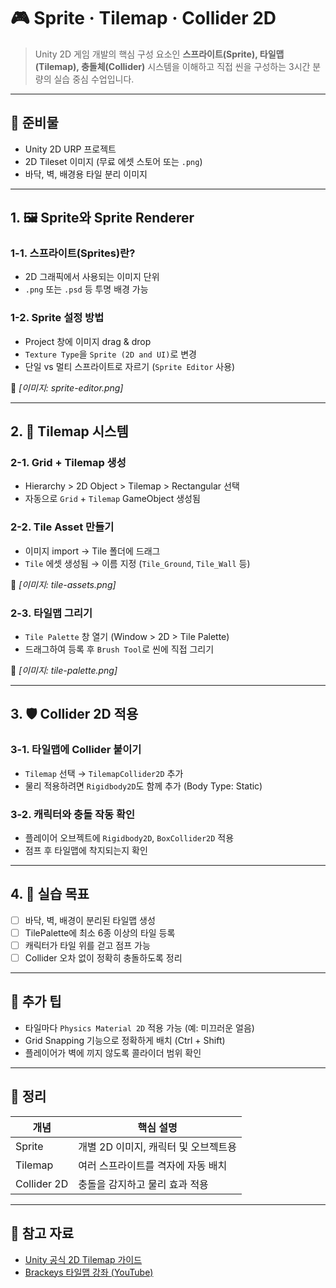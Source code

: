 # 🎮 Sprite · Tilemap · Collider 2D
> Unity 2D 게임 개발의 핵심 구성 요소인 **스프라이트(Sprite), 타일맵(Tilemap), 충돌체(Collider)** 시스템을 이해하고 직접 씬을 구성하는 3시간 분량의 실습 중심 수업입니다.

---

## 🧱 준비물

- Unity 2D URP 프로젝트
- 2D Tileset 이미지 (무료 에셋 스토어 또는 `.png`)
- 바닥, 벽, 배경용 타일 분리 이미지

---

## 1. 🖼️ Sprite와 Sprite Renderer

### 1-1. 스프라이트(Sprites)란?
- 2D 그래픽에서 사용되는 이미지 단위
- `.png` 또는 `.psd` 등 투명 배경 가능

### 1-2. Sprite 설정 방법
- Project 창에 이미지 drag & drop
- `Texture Type`을 `Sprite (2D and UI)`로 변경
- 단일 vs 멀티 스프라이트로 자르기 (`Sprite Editor` 사용)

📸 *[이미지: sprite-editor.png]*

---

## 2. 🧩 Tilemap 시스템

### 2-1. Grid + Tilemap 생성
- Hierarchy > 2D Object > Tilemap > Rectangular 선택
- 자동으로 `Grid` + `Tilemap` GameObject 생성됨

### 2-2. Tile Asset 만들기
- 이미지 import → Tile 폴더에 드래그
- `Tile` 에셋 생성됨 → 이름 지정 (`Tile_Ground`, `Tile_Wall` 등)

📸 *[이미지: tile-assets.png]*

### 2-3. 타일맵 그리기
- `Tile Palette` 창 열기 (Window > 2D > Tile Palette)
- 드래그하여 등록 후 `Brush Tool`로 씬에 직접 그리기

📸 *[이미지: tile-palette.png]*

---

## 3. 🛡️ Collider 2D 적용

### 3-1. 타일맵에 Collider 붙이기
- `Tilemap` 선택 → `TilemapCollider2D` 추가
- 물리 적용하려면 `Rigidbody2D`도 함께 추가 (Body Type: Static)

### 3-2. 캐릭터와 충돌 작동 확인
- 플레이어 오브젝트에 `Rigidbody2D`, `BoxCollider2D` 적용
- 점프 후 타일맵에 착지되는지 확인

---

## 4. 🎯 실습 목표

- [ ] 바닥, 벽, 배경이 분리된 타일맵 생성
- [ ] TilePalette에 최소 6종 이상의 타일 등록
- [ ] 캐릭터가 타일 위를 걷고 점프 가능
- [ ] Collider 오차 없이 정확히 충돌하도록 정리

---

## 💬 추가 팁

- 타일마다 `Physics Material 2D` 적용 가능 (예: 미끄러운 얼음)
- Grid Snapping 기능으로 정확하게 배치 (Ctrl + Shift)
- 플레이어가 벽에 끼지 않도록 콜라이더 범위 확인

---

## 🧠 정리

| 개념          | 핵심 설명 |
| ------------- | -------- |
| Sprite        | 개별 2D 이미지, 캐릭터 및 오브젝트용 |
| Tilemap       | 여러 스프라이트를 격자에 자동 배치 |
| Collider 2D   | 충돌을 감지하고 물리 효과 적용 |

---

## 🔗 참고 자료

- [Unity 공식 2D Tilemap 가이드](https://learn.unity.com/tutorial/introduction-to-tilemap)
- [Brackeys 타일맵 강좌 (YouTube)](https://www.youtube.com/watch?v=ryISV_nH8qw)
